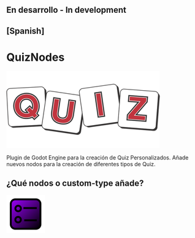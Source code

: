 ## En desarrollo - In development

## [Spanish]

# QuizNodes

![Godot Quiz Plugin](https://github.com/MatiasVME/QuizNodes/blob/master/Images/OriginalImages/QuizTitle.png)

Plugin de Godot Engine para la creación de Quiz Personalizados. Añade nuevos nodos para la creación de diferentes tipos de Quiz.

## ¿Qué nodos o custom-type añade?

![MultipleChoice](https://github.com/MatiasVME/QuizNodes/blob/master/Images/OriginalImages/QuizMultipleChoice.png)
